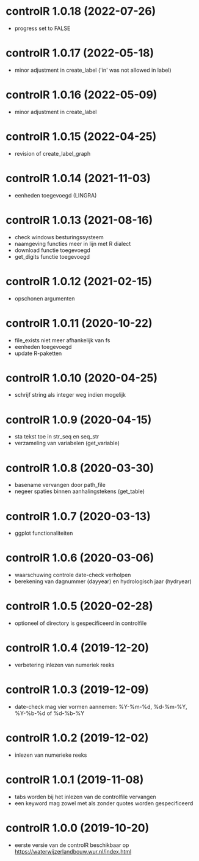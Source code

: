 # controlR 1.0.18 (2022-07-26)

* progress set to FALSE

# controlR 1.0.17 (2022-05-18)

* minor adjustment in create_label ('in' was not allowed in label)

# controlR 1.0.16 (2022-05-09)

* minor adjustment in create_label

# controlR 1.0.15 (2022-04-25)

* revision of create_label_graph

# controlR 1.0.14 (2021-11-03)

* eenheden toegevoegd (LINGRA)

# controlR 1.0.13 (2021-08-16)

* check windows besturingssysteem
* naamgeving functies meer in lijn met R dialect
* download functie toegevoegd
* get_digits functie toegevoegd

# controlR 1.0.12 (2021-02-15)

* opschonen argumenten

# controlR 1.0.11 (2020-10-22)

* file_exists niet meer afhankelijk van fs
* eenheden toegevoegd
* update R-paketten

# controlR 1.0.10 (2020-04-25)

* schrijf string als integer weg indien mogelijk

# controlR 1.0.9 (2020-04-15)

* sta tekst toe in str_seq en seq_str
* verzameling van variabelen (get_variable)

# controlR 1.0.8 (2020-03-30)

* basename vervangen door path_file
* negeer spaties binnen aanhalingstekens (get_table)

# controlR 1.0.7 (2020-03-13)

* ggplot functionaliteiten

# controlR 1.0.6 (2020-03-06)

* waarschuwing controle date-check verholpen
* berekening van dagnummer (dayyear) en hydrologisch jaar (hydryear)

# controlR 1.0.5 (2020-02-28)

* optioneel of directory is gespecificeerd in controlfile

# controlR 1.0.4 (2019-12-20)

* verbetering inlezen van numeriek reeks

# controlR 1.0.3 (2019-12-09)

* date-check mag vier vormen aannemen: %Y-%m-%d, %d-%m-%Y, %Y-%b-%d of %d-%b-%Y 

# controlR 1.0.2 (2019-12-02)

* inlezen van numerieke reeks

# controlR 1.0.1 (2019-11-08)

* tabs worden bij het inlezen van de controlfile vervangen
* een keyword mag zowel met als zonder quotes worden gespecificeerd

# controlR 1.0.0 (2019-10-20)

* eerste versie van de controlR beschikbaar op https://waterwijzerlandbouw.wur.nl/index.html
